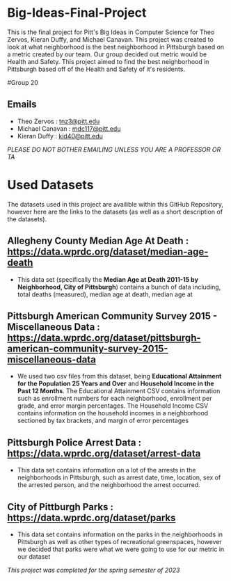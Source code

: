 # Big-Ideas-Final-Project
This is the final project for Pitt's Big Ideas in Computer Science for Theo Zervos, Kieran Duffy, and Michael Canavan. This project was created to look at what neighborhood is the best neighborhood in Pittsburgh based on a metric created by our team. Our group decided out metric would be Health and Safety. This project aimed to find the best neighborhood in Pittsburgh based off of the Health and Safety of it's residents.

#Group 20

## Emails
* Theo Zervos : tnz3@pitt.edu
* Michael Canavan : mdc117@pitt.edu
* Kieran Duffy : kid40@pitt.edu

*PLEASE DO NOT BOTHER EMAILING UNLESS YOU ARE A PROFESSOR OR TA*


# Used Datasets
The datasets used in this project are availible within this GitHub Repository, however here are the links to the datasets (as well as a short description of the datasets).

## Allegheny County Median Age At Death : https://data.wprdc.org/dataset/median-age-death
* This data set (specifically the **Median Age at Death 2011-15 by Neighborhood, City of Pittsburgh**) contains a bunch of data including, total deaths (measured), median age at death, median age at

## Pittsburgh American Community Survey 2015 - Miscellaneous Data : https://data.wprdc.org/dataset/pittsburgh-american-community-survey-2015-miscellaneous-data
* We used two csv files from this dataset, being **Educational Attainment for the Population 25 Years and Over** and **Household Income in the Past 12 Months**. The Educational Attainment CSV contains information such as enrollment numbers for each neighborhood, enrollment per grade, and error margin percentages. The Household Income CSV contains information on the household incomes in a neighborhood sectioned by tax brackets, and margin of error percentages

## Pittsburgh Police Arrest Data : https://data.wprdc.org/dataset/arrest-data
* This data set contains information on a lot of the arrests in the neighborhoods in Pittsburgh, such as arrest date, time, location, sex of the arrested person, and the neighborhood the arrest occurred.

## City of Pittburgh Parks : https://data.wprdc.org/dataset/parks
* This data set contains information on the parks in the neighborhoods in Pittsburgh as well as other types of recreational greenspaces, however we decided that parks were what we were going to use for our metric in our dataset



*This project was completed for the spring semester of 2023*

